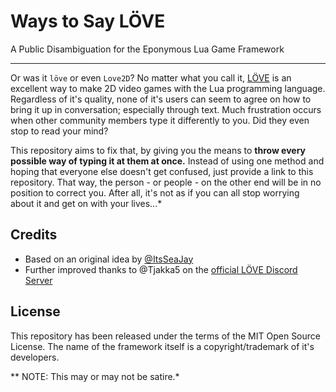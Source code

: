 # Ways to Say LÖVE
A Public Disambiguation for the Eponymous Lua Game Framework

-------------------------------------------------------------------------------

Or was it `löve` or even `Love2D`? No matter what you call it,
[LÖVE](http://love2d.org/)
is an excellent way to make 2D video games with the Lua programming language.
Regardless of it's quality, none of it's users can seem to agree on how to bring
it up in conversation; especially through text. Much frustration occurs
when other community members type it differently to you.
Did they even stop to read your mind?

This repository aims to fix that, by giving you the means to **throw every
possible way of typing it at them at once.** Instead of using one method
and hoping that everyone else doesn't get confused,
just provide a link to this repository.
That way, the person - or people - on the other end will be in no position to correct you.
After all, it's not as if you can all stop worrying about it and get on with your lives...*

## Credits
- Based on an original idea by
  [@ItsSeaJay](https://twitter.com/ItsSeaJay/)
- Further improved thanks to @Tjakka5 on the
  [official LÖVE Discord Server](https://discordapp.com/invite/rhUets9)

## License

This repository has been released under the terms of the MIT Open Source License.
The name of the framework itself is a copyright/trademark of it's developers.

** NOTE: This may or may not be satire.*
